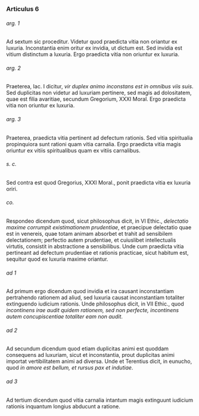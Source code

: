 ### Articulus 6

###### arg. 1
Ad sextum sic proceditur. Videtur quod praedicta vitia non oriantur ex luxuria. Inconstantia enim oritur ex invidia, ut dictum est. Sed invidia est vitium distinctum a luxuria. Ergo praedicta vitia non oriuntur ex luxuria.

###### arg. 2
Praeterea, Iac. I dicitur, *vir duplex animo inconstans est in omnibus viis suis*. Sed duplicitas non videtur ad luxuriam pertinere, sed magis ad dolositatem, quae est filia avaritiae, secundum Gregorium, XXXI Moral. Ergo praedicta vitia non oriuntur ex luxuria.

###### arg. 3
Praeterea, praedicta vitia pertinent ad defectum rationis. Sed vitia spiritualia propinquiora sunt rationi quam vitia carnalia. Ergo praedicta vitia magis oriuntur ex vitiis spiritualibus quam ex vitiis carnalibus.

###### s. c.
Sed contra est quod Gregorius, XXXI Moral., ponit praedicta vitia ex luxuria oriri.

###### co.
Respondeo dicendum quod, sicut philosophus dicit, in VI Ethic., *delectatio maxime corrumpit existimationem prudentiae*, et praecipue delectatio quae est in venereis, quae totam animam absorbet et trahit ad sensibilem delectationem; perfectio autem prudentiae, et cuiuslibet intellectualis virtutis, consistit in abstractione a sensibilibus. Unde cum praedicta vitia pertineant ad defectum prudentiae et rationis practicae, sicut habitum est, sequitur quod ex luxuria maxime oriantur.

###### ad 1
Ad primum ergo dicendum quod invidia et ira causant inconstantiam pertrahendo rationem ad aliud, sed luxuria causat inconstantiam totaliter extinguendo iudicium rationis. Unde philosophus dicit, in VII Ethic., quod *incontinens irae audit quidem rationem, sed non perfecte, incontinens autem concupiscentiae totaliter eam non audit*.

###### ad 2
Ad secundum dicendum quod etiam duplicitas animi est quoddam consequens ad luxuriam, sicut et inconstantia, prout duplicitas animi importat vertibilitatem animi ad diversa. Unde et Terentius dicit, in eunucho, quod *in amore est bellum, et rursus pax et indutiae*.

###### ad 3
Ad tertium dicendum quod vitia carnalia intantum magis extinguunt iudicium rationis inquantum longius abducunt a ratione.

